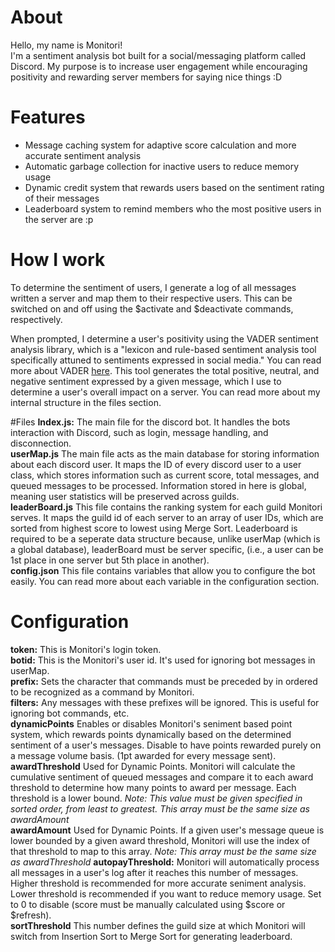 # About
Hello, my name is Monitori! <br />
I'm a sentiment analysis bot built for a social/messaging platform called Discord. My purpose is to increase
user engagement while encouraging positivity and rewarding server members for saying nice things :D

# Features
* Message caching system for adaptive score calculation and more accurate sentiment analysis
* Automatic garbage collection for inactive users to reduce memory usage
* Dynamic credit system that rewards users based on the sentiment rating of their messages
* Leaderboard system to remind members who the most positive users in the server are :p

# How I work 
To determine the sentiment of users, I generate a log of all messages written a server and map them to their 
respective users. This can be switched on and off using the $activate and $deactivate commands, respectively. 

When prompted, I determine a user's positivity using the VADER sentiment analysis library, which is a 
"lexicon and rule-based sentiment analysis tool specifically attuned to sentiments expressed in social media."
You can read more about VADER [here](http://comp.social.gatech.edu/papers/icwsm14.vader.hutto.pdf).
This tool generates the total positive, neutral, and negative sentiment expressed by a given message, which
I use to determine a user's overall impact on a server. You can read more about my internal structure in the files
section.

#Files
**Index.js:** The main file for the discord bot. It handles the bots interaction with Discord, such as login, message handling, and disconnection. <br />
**userMap.js** The main file acts as the main database for storing information about each discord user. It maps the ID of every discord user to a user 
class, which stores information such as current score, total messages, and queued messages to be processed. Information stored in here is global, meaning
user statistics will be preserved across guilds. <br />
**leaderBoard.js** This file contains the ranking system for each guild Monitori serves. It maps the guild id of each server to an array of user IDs,
which are sorted from highest score to lowest using Merge Sort. Leaderboard is required to be a seperate data structure because, unlike userMap (which is
a global database), leaderBoard must be server specific, (i.e., a user can be 1st place in one server but 5th place in another). <br />
**config.json** This file contains variables that allow you to configure the bot easily. You can read more about each variable in the configuration section. <br />


# Configuration
**token:** This is Monitori's login token. <br />
**botid:** This is the Monitori's user id. It's used for ignoring bot messages in userMap. <br />
**prefix:** Sets the character that commands must be preceded by in ordered to be recognized as a command by Monitori. <br />
**filters:** Any messages with these prefixes will be ignored. This is useful for ignoring bot commands, etc. <br />
**dynamicPoints** Enables or disables Monitori's seniment based point system, which rewards points dynamically based on
the determined sentiment of a user's messages. Disable to have points rewarded purely on a message volume basis. (1pt awarded for every message sent). <br />
**awardThreshold** Used for Dynamic Points. Monitori will calculate the cumulative sentiment of queued messages and compare it to each award threshold to determine how many points to award per message. Each threshold is a lower bound. *Note: This value must be given specified in sorted order, from least to greatest. This array must be the same size as awardAmount*<br />
**awardAmount** Used for Dynamic Points. If a given user's message queue is lower bounded by a given award threshold, Monitori will use the index of that threshold to map to this array. *Note: This array must be the same size as awardThreshold*
**autopayThreshold:** Monitori will automatically process all messages in a user's log after it reaches this number of messages. Higher threshold
is recommended for more accurate seniment analysis. Lower threshold is recommended if you want to reduce memory usage.
Set to 0 to disable (score must be manually calculated using $score or $refresh). <br />
**sortThreshold** This number defines the guild size at which Monitori will switch from Insertion Sort to Merge Sort for generating leaderboard. <br />